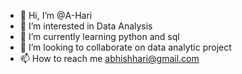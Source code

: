 - 👋 Hi, I’m @A-Hari
- 👀 I’m interested in Data Analysis
- 🌱 I’m currently learning python and sql
- 💞️ I’m looking to collaborate on data analytic project
- 📫 How to reach me abhishhari@gmail.com

<!---
A-Hari/A-Hari is a ✨ special ✨ repository because its `README.md` (this file) appears on your GitHub profile.
You can click the Preview link to take a look at your changes.
--->
